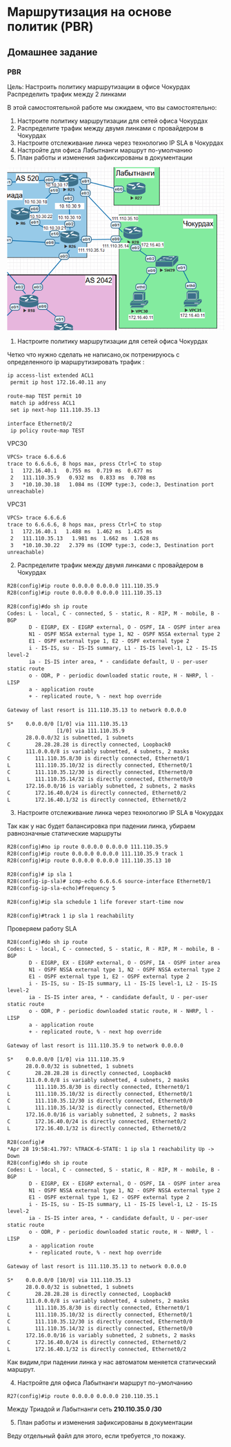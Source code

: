 # Маршрутизация на основе политик (PBR)

## Домашнее задание

### PBR

Цель: Настроить политику маршрутизации в офисе Чокурдах Распределить трафик между 2 линками

  В этой  самостоятельной работе мы ожидаем, что вы самостоятельно:

1. Настроите политику маршрутизации для сетей офиса Чокурдах
2. Распределите трафик между двумя линками с провайдером в Чокурдах
3. Настроите отслеживание линка через технологию IP SLA в Чокурдах
4. Настройте для офиса Лабытнанги маршрут по-умолчанию
5. План работы и изменения зафиксированы в документации 

![PBR](img/PBR.png)

1) Настроите политику маршрутизации для сетей офиса Чокурдах 

Четко что нужно сделать не написано,ок потренируюсь с определенного ip маршрутизировать трафик :

```
ip access-list extended ACL1
 permit ip host 172.16.40.11 any

route-map TEST permit 10
 match ip address ACL1
 set ip next-hop 111.110.35.13
 
interface Ethernet0/2
 ip policy route-map TEST
```

VPC30

```
VPCS> trace 6.6.6.6
trace to 6.6.6.6, 8 hops max, press Ctrl+C to stop
 1   172.16.40.1   0.755 ms  0.719 ms  0.677 ms
 2   111.110.35.9   0.932 ms  0.833 ms  0.708 ms
 3   *10.10.30.18   1.084 ms (ICMP type:3, code:3, Destination port unreachable)
```

VPC31

```
VPCS> trace 6.6.6.6
trace to 6.6.6.6, 8 hops max, press Ctrl+C to stop
 1   172.16.40.1   1.488 ms  1.462 ms  1.425 ms
 2   111.110.35.13   1.981 ms  1.662 ms  1.628 ms
 3   *10.10.30.22   2.379 ms (ICMP type:3, code:3, Destination port unreachable)
```

2) Распределите трафик между двумя линками с провайдером в Чокурдах

```
R28(config)#ip route 0.0.0.0 0.0.0.0 111.110.35.9
R28(config)#ip route 0.0.0.0 0.0.0.0 111.110.35.13

R28(config)#do sh ip route
Codes: L - local, C - connected, S - static, R - RIP, M - mobile, B - BGP
       D - EIGRP, EX - EIGRP external, O - OSPF, IA - OSPF inter area
       N1 - OSPF NSSA external type 1, N2 - OSPF NSSA external type 2
       E1 - OSPF external type 1, E2 - OSPF external type 2
       i - IS-IS, su - IS-IS summary, L1 - IS-IS level-1, L2 - IS-IS level-2
       ia - IS-IS inter area, * - candidate default, U - per-user static route
       o - ODR, P - periodic downloaded static route, H - NHRP, l - LISP
       a - application route
       + - replicated route, % - next hop override

Gateway of last resort is 111.110.35.13 to network 0.0.0.0

S*    0.0.0.0/0 [1/0] via 111.110.35.13
                [1/0] via 111.110.35.9
      28.0.0.0/32 is subnetted, 1 subnets
C        28.28.28.28 is directly connected, Loopback0
      111.0.0.0/8 is variably subnetted, 4 subnets, 2 masks
C        111.110.35.8/30 is directly connected, Ethernet0/1
L        111.110.35.10/32 is directly connected, Ethernet0/1
C        111.110.35.12/30 is directly connected, Ethernet0/0
L        111.110.35.14/32 is directly connected, Ethernet0/0
      172.16.0.0/16 is variably subnetted, 2 subnets, 2 masks
C        172.16.40.0/24 is directly connected, Ethernet0/2
L        172.16.40.1/32 is directly connected, Ethernet0/2
```

3) Настроите отслеживание линка через технологию IP SLA в Чокурдах

Так как у нас будет балансировка при падении линка, убираем равнозначные статические маршруты

```
R28(config)#no ip route 0.0.0.0 0.0.0.0 111.110.35.9
R28(config)#ip route 0.0.0.0 0.0.0.0 111.110.35.9 track 1
R28(config)#ip route 0.0.0.0 0.0.0.0 111.110.35.13 10

R28(config)# ip sla 1
R28(config-ip-sla)# icmp-echo 6.6.6.6 source-interface Ethernet0/1
R28(config-ip-sla-echo)#frequency 5

R28(config)#ip sla schedule 1 life forever start-time now

R28(config)#track 1 ip sla 1 reachability
```

Проверяем работу SLA

```
R28(config)#do sh ip route
Codes: L - local, C - connected, S - static, R - RIP, M - mobile, B - BGP
       D - EIGRP, EX - EIGRP external, O - OSPF, IA - OSPF inter area
       N1 - OSPF NSSA external type 1, N2 - OSPF NSSA external type 2
       E1 - OSPF external type 1, E2 - OSPF external type 2
       i - IS-IS, su - IS-IS summary, L1 - IS-IS level-1, L2 - IS-IS level-2
       ia - IS-IS inter area, * - candidate default, U - per-user static route
       o - ODR, P - periodic downloaded static route, H - NHRP, l - LISP
       a - application route
       + - replicated route, % - next hop override

Gateway of last resort is 111.110.35.9 to network 0.0.0.0

S*    0.0.0.0/0 [1/0] via 111.110.35.9
      28.0.0.0/32 is subnetted, 1 subnets
C        28.28.28.28 is directly connected, Loopback0
      111.0.0.0/8 is variably subnetted, 4 subnets, 2 masks
C        111.110.35.8/30 is directly connected, Ethernet0/1
L        111.110.35.10/32 is directly connected, Ethernet0/1
C        111.110.35.12/30 is directly connected, Ethernet0/0
L        111.110.35.14/32 is directly connected, Ethernet0/0
      172.16.0.0/16 is variably subnetted, 2 subnets, 2 masks
C        172.16.40.0/24 is directly connected, Ethernet0/2
L        172.16.40.1/32 is directly connected, Ethernet0/2

R28(config)#
*Apr 28 19:58:41.797: %TRACK-6-STATE: 1 ip sla 1 reachability Up -> Down
R28(config)#do sh ip route
Codes: L - local, C - connected, S - static, R - RIP, M - mobile, B - BGP
       D - EIGRP, EX - EIGRP external, O - OSPF, IA - OSPF inter area
       N1 - OSPF NSSA external type 1, N2 - OSPF NSSA external type 2
       E1 - OSPF external type 1, E2 - OSPF external type 2
       i - IS-IS, su - IS-IS summary, L1 - IS-IS level-1, L2 - IS-IS level-2
       ia - IS-IS inter area, * - candidate default, U - per-user static route
       o - ODR, P - periodic downloaded static route, H - NHRP, l - LISP
       a - application route
       + - replicated route, % - next hop override

Gateway of last resort is 111.110.35.13 to network 0.0.0.0

S*    0.0.0.0/0 [10/0] via 111.110.35.13
      28.0.0.0/32 is subnetted, 1 subnets
C        28.28.28.28 is directly connected, Loopback0
      111.0.0.0/8 is variably subnetted, 4 subnets, 2 masks
C        111.110.35.8/30 is directly connected, Ethernet0/1
L        111.110.35.10/32 is directly connected, Ethernet0/1
C        111.110.35.12/30 is directly connected, Ethernet0/0
L        111.110.35.14/32 is directly connected, Ethernet0/0
      172.16.0.0/16 is variably subnetted, 2 subnets, 2 masks
C        172.16.40.0/24 is directly connected, Ethernet0/2
L        172.16.40.1/32 is directly connected, Ethernet0/2

```

Как видим,при падении линка у нас автоматом меняется статический маршрут.

4) Настройте для офиса Лабытнанги маршрут по-умолчанию

```
R27(config)#ip route 0.0.0.0 0.0.0.0 210.110.35.1
```

Между Триадой и Лабытнанги сеть **210.110.35.0 /30**

5) План работы и изменения зафиксированы в документации 

Веду отдельный файл для этого, если требуется ,то покажу.